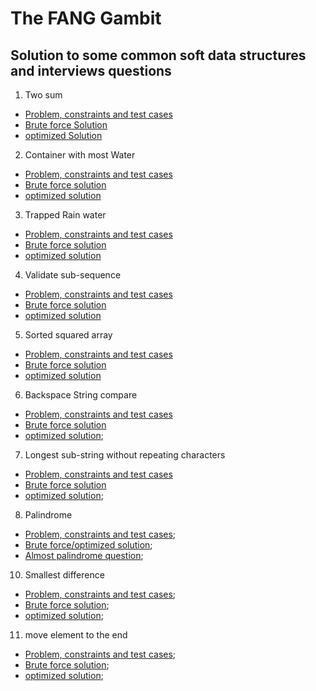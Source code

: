 # The FANG Gambit
## Solution to some common soft data structures and interviews questions

1. Two sum
  - [Problem, constraints and test cases](./0x01-two_sum/problem.txt)
  - [Brute force Solution](./0x01-two_sum/optimized.ins.js)
  - [optimized Solution](./0x01-two_sum/optimized.ins.js)

2. Container with most Water
  - [Problem, constraints and test cases](./0x02-container_with_most_water/problem.txt)
  - [Brute force solution](./0x02-container_with_most_water/brute-force.js)
  - [optimized  solution](./0x02-container_with_most_water/optimized.ins.js)

3. Trapped Rain water
  - [Problem, constraints and test cases](./0x03-tapping_rain_water/problem.txt)
  - [Brute force solution](./0x03-tapping_rain_water/brute-force.js)
  - [optimized solution](./0x03-tapping_rain_water/optimized.ins.js)

4. Validate sub-sequence
  - [Problem, constraints and test cases](./0x04-validate_subsequence/problem.txt)
  - [Brute force solution](./0x04-validate_subsequence/brute-force.js)
  - [optimized solution](./0x04-validate_subsequence/optimized.js)

5. Sorted squared array
  - [Problem, constraints and test cases](./0x05-sorted_squared_array/problem.txt)
  - [Brute force solution](./0x05-sorted_squared_array/brute-force.js)
  - [optimized solution](./0x05-sorted_squared_array/optimized.ins.js)

6. Backspace String compare
  - [Problem, constraints and test cases](./0x06-backspace_string_compare/problem.txt)
  - [Brute force solution](./0x06-backspace_string_compare/brute-force.js)
  - [optimized solution](./0x06-backspace_string_compare/optimized.ins.js);

7. Longest sub-string without repeating characters
  - [Problem, constraints and test cases](./0x07-longest_substring_without_repeating_characters/problem.txt)
  - [Brute force solution](./0x07-longest_substring_without_repeating_characters/brute-force.js)
  - [optimized solution](./0x07-longest_substring_without_repeating_characters/optimized.ins.js);

8. Palindrome
  - [Problem, constraints and test cases](./0x08-palindrome/problem.txt);
  - [Brute force/optimized solution](./0x08-palindrome/brute-force.js);
  - [Almost palindrome question](./0x08-palindrome/almost-palindrome.js);

10. Smallest difference
  - [Problem, constraints and test cases](./0x10-smallest_difference/problem.txt);
  - [Brute force solution](./0x10-smallest_difference/brute-force.js);
  - [optimized solution](./0x10-smallest_difference/optimized.ins.js);

11. move element to the end
  - [Problem, constraints and test cases](./0x11-move_element/problem.txt);
  - [Brute force solution](./0x11-move_element/brute-force.js);
  - [optimized solution](./0x11-move_element/optimized.ins.js);
